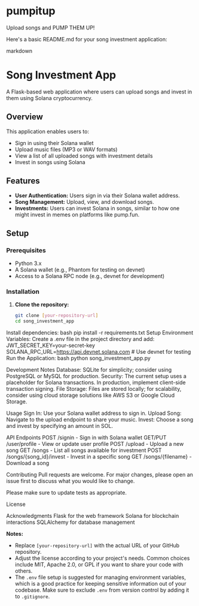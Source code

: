 # pumpitup
Upload songs and PUMP THEM UP! 


Here's a basic README.md for your song investment application:

markdown
# Song Investment App

A Flask-based web application where users can upload songs and invest in them using Solana cryptocurrency.

## Overview

This application enables users to:
- Sign in using their Solana wallet
- Upload music files (MP3 or WAV formats)
- View a list of all uploaded songs with investment details
- Invest in songs using Solana

## Features

- **User Authentication:** Users sign in via their Solana wallet address.
- **Song Management:** Upload, view, and download songs.
- **Investments:** Users can invest Solana in songs, similar to how one might invest in memes on platforms like pump.fun.

## Setup

### Prerequisites

- Python 3.x
- A Solana wallet (e.g., Phantom for testing on devnet)
- Access to a Solana RPC node (e.g., devnet for development)

### Installation

1. **Clone the repository:**
   ```bash
   git clone [your-repository-url]
   cd song_investment_app

Install dependencies:
bash
pip install -r requirements.txt
Setup Environment Variables:
Create a .env file in the project directory and add:
JWT_SECRET_KEY=your-secret-key
SOLANA_RPC_URL=https://api.devnet.solana.com  # Use devnet for testing
Run the Application:
bash
python song_investment_app.py

Development Notes
Database: SQLite for simplicity; consider using PostgreSQL or MySQL for production.
Security: The current setup uses a placeholder for Solana transactions. In production, implement client-side transaction signing.
File Storage: Files are stored locally; for scalability, consider using cloud storage solutions like AWS S3 or Google Cloud Storage.

Usage
Sign In: Use your Solana wallet address to sign in.
Upload Song: Navigate to the upload endpoint to share your music.
Invest: Choose a song and invest by specifying an amount in SOL.

API Endpoints
POST /signin - Sign in with Solana wallet
GET/PUT /user/profile - View or update user profile
POST /upload - Upload a new song
GET /songs - List all songs available for investment
POST /songs/{song_id}/invest - Invest in a specific song
GET /songs/{filename} - Download a song

Contributing
Pull requests are welcome. For major changes, please open an issue first to discuss what you would like to change.

Please make sure to update tests as appropriate.

License

Acknowledgments
Flask for the web framework
Solana for blockchain interactions
SQLAlchemy for database management

**Notes:**
- Replace `[your-repository-url]` with the actual URL of your GitHub repository.
- Adjust the license according to your project's needs. Common choices include MIT, Apache 2.0, or GPL if you want to share your code with others.
- The `.env` file setup is suggested for managing environment variables, which is a good practice for keeping sensitive information out of your codebase. Make sure to exclude `.env` from version control by adding it to `.gitignore`.
